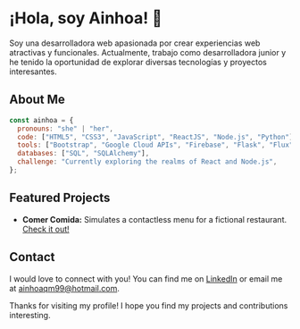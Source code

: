 # ¡Hola, soy Ainhoa! 👋

Soy una desarrolladora web apasionada por crear experiencias web atractivas y funcionales. Actualmente, trabajo como desarrolladora junior y he tenido la oportunidad de explorar diversas tecnologías y proyectos interesantes.

## About Me

```javascript
const ainhoa = {
  pronouns: "she" | "her",
  code: ["HTML5", "CSS3", "JavaScript", "ReactJS", "Node.js", "Python"],
  tools: ["Bootstrap", "Google Cloud APIs", "Firebase", "Flask", "Flux" ],
  databases: ["SQL", "SQLAlchemy"],
  challenge: "Currently exploring the realms of React and Node.js",
};
```

## Featured Projects

- **Comer Comida:** Simulates a contactless menu for a fictional restaurant. [Check it out!](https://github.com/AinhoaQM/Comer-Comida)

## Contact

I would love to connect with you! You can find me on [LinkedIn](https://www.linkedin.com/in/ainhoa-quesada-marquez-981997247/) or email me at ainhoaqm99@hotmail.com.

Thanks for visiting my profile! I hope you find my projects and contributions interesting.

